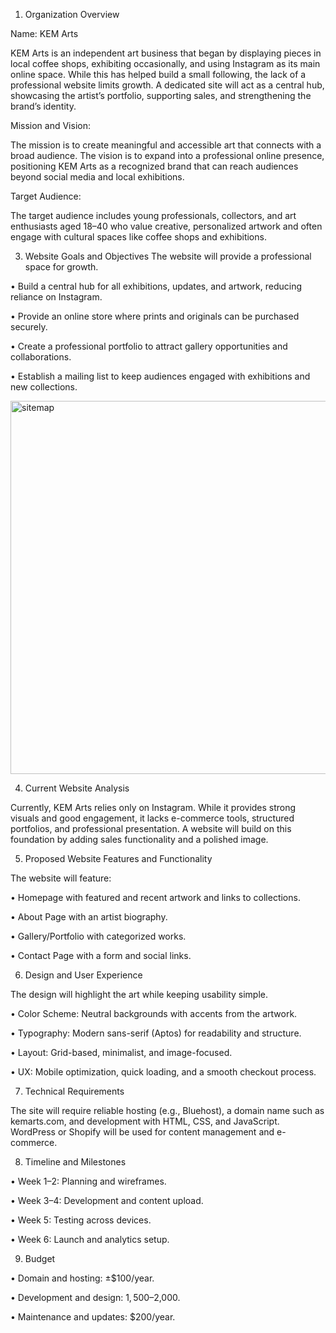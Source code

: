 1. Organization Overview

Name: KEM Arts

KEM Arts is an independent art business that began by displaying pieces in local coffee shops, exhibiting occasionally, and using Instagram as its main online space. While this has helped build a small following, the lack of a professional website limits growth. A dedicated site will act as a central hub, showcasing the artist’s portfolio, supporting sales, and strengthening the brand’s identity.

Mission and Vision:

The mission is to create meaningful and accessible art that connects with a broad audience. The vision is to expand into a professional online presence, positioning KEM Arts as a recognized brand that can reach audiences beyond social media and local exhibitions.

Target Audience:

The target audience includes young professionals, collectors, and art enthusiasts aged 18–40 who value creative, personalized artwork and often engage with cultural spaces like coffee shops and exhibitions.

3. Website Goals and Objectives
The website will provide a professional space for growth.

•	Build a central hub for all exhibitions, updates, and artwork, reducing reliance on Instagram.

•	Provide an online store where prints and originals can be purchased securely.

•	Create a professional portfolio to attract gallery opportunities and collaborations.

•	Establish a mailing list to keep audiences engaged with exhibitions and new collections.

<img width="707" height="597" alt="sitemap" src="https://github.com/user-attachments/assets/7093eff0-2c86-4331-b296-01ff04f605e7" />

4. Current Website Analysis

Currently, KEM Arts relies only on Instagram. While it provides strong visuals and good engagement, it lacks e-commerce tools, structured portfolios, and professional presentation. A website will build on this foundation by adding sales functionality and a polished image.

5. Proposed Website Features and Functionality

The website will feature:

•	Homepage with featured and recent artwork and links to collections.

•	About Page with an artist biography.

•	Gallery/Portfolio with categorized works.

•	Contact Page with a form and social links.
 
6. Design and User Experience

The design will highlight the art while keeping usability simple.

•	Color Scheme: Neutral backgrounds with accents from the artwork.

•	Typography: Modern sans-serif (Aptos) for readability and structure.

•	Layout: Grid-based, minimalist, and image-focused.

•	UX: Mobile optimization, quick loading, and a smooth checkout process.

7. Technical Requirements

The site will require reliable hosting (e.g., Bluehost), a domain name such as kemarts.com, and development with HTML, CSS, and JavaScript. WordPress or Shopify will be used for content management and e-commerce.

8. Timeline and Milestones

•	Week 1–2: Planning and wireframes.

•	Week 3–4: Development and content upload.

•	Week 5: Testing across devices.

•	Week 6: Launch and analytics setup.

9. Budget

•	Domain and hosting: ±$100/year.

•	Development and design: $1,500–$2,000.

•	Maintenance and updates: $200/year.

